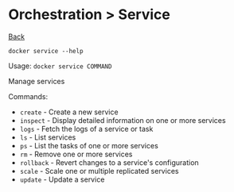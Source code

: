 # Orchestration > Service

[Back](./ReadMe.md)

`docker service --help`

Usage:  `docker service COMMAND`

Manage services

Commands:

*  `create`      - Create a new service
*  `inspect`     - Display detailed information on one or more services
*  `logs`        - Fetch the logs of a service or task
*  `ls`          - List services
*  `ps`          - List the tasks of one or more services
*  `rm`          - Remove one or more services
*  `rollback`    - Revert changes to a service's configuration
*  `scale`       - Scale one or multiple replicated services
*  `update`      - Update a service
